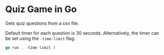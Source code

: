 # Quiz Game in Go
Gets quiz questions from a csv file.

Default timer for each question is 30 seconds. Alternatively, the timer can be set using the `-time-limit` flag.
```go
go run . -time-limit 3
```